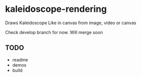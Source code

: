 # kaleidoscope-rendering

Draws Kaleidoscope Like in canvas from image, video or canvas

Check develop branch for now. Will merge soon

## TODO
- readme
- demos
- build
